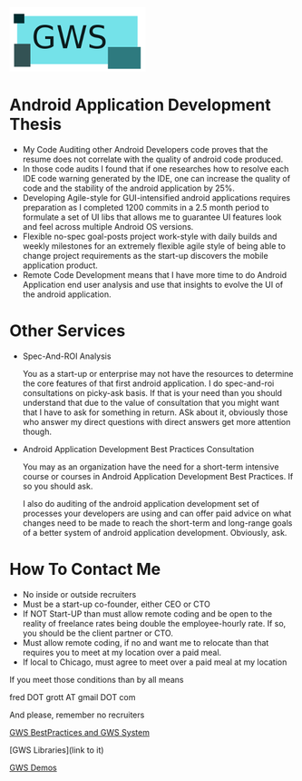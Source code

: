 ![GrottSpaceLogo](./readme_images/gws_logo.png)

# Android Application Development Thesis

* My Code Auditing other Android Developers code proves that the resume does not correlate with the
  quality of android code produced.
* In those code audits I found that if one researches how to resolve each IDE code warning generated
  by the IDE, one can increase the quality of code and the stability of the android application by 25%.
* Developing Agile-style for GUI-intensified android applications requires preparation as I completed
  1200 commits in a 2.5 month period to formulate a set of UI libs that allows me to guarantee UI features
  look and feel across multiple Android OS versions.
* Flexible no-spec goal-posts project work-style with daily builds and weekly milestones for an extremely
  flexible agile style of being able to change project requirements as the start-up discovers the mobile
  application product.
* Remote Code Development means that I have more time to do Android Application end user analysis and
  use that insights to evolve the UI of the android application.

# Other Services

* Spec-And-ROI Analysis

  You as a start-up or enterprise may not have the resources to determine the core features of that first android
  application. I do spec-and-roi consultations on picky-ask basis. If that is your need than you should
  understand that due to the value of consultation that you might want that I have to ask for something
  in return. ASk about it, obviously those who answer my direct questions with direct answers get more
  attention though.

* Android Application Development Best Practices Consultation

  You may as an organization have the need for a short-term intensive course or courses in Android Application
  Development Best Practices. If so you should ask.

  I also do auditing of the android application development set of processes your developers are using
  and can offer paid advice on what changes need to be made to reach the short-term and long-range goals of
  a better system of android application development. Obviously, ask.

# How To Contact Me

* No inside or outside recruiters
* Must be a start-up co-founder, either CEO or CTO
* If NOT Start-UP than must allow remote coding and be open to the reality of freelance rates being double
  the employee-hourly rate. If so, you should be the client partner or CTO.
* Must allow remote coding, if no and want me to relocate than that requires you to meet at my location
  over a paid meal.
* If local to Chicago, must agree to meet over a paid meal at my location

If you meet those conditions than by all means

fred DOT grott AT gmail DOT com

And please, remember no recruiters

[GWS BestPractices and GWS System](./readme_details/gws)

[GWS Libraries](link to it)

[GWS Demos](./readme_details/demos)

